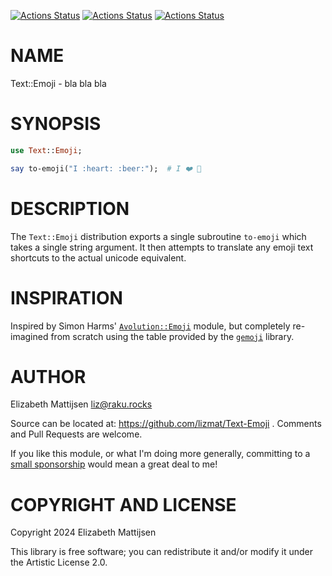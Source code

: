 [![Actions Status](https://github.com/lizmat/Text-Emoji/actions/workflows/linux.yml/badge.svg)](https://github.com/lizmat/Text-Emoji/actions) [![Actions Status](https://github.com/lizmat/Text-Emoji/actions/workflows/macos.yml/badge.svg)](https://github.com/lizmat/Text-Emoji/actions) [![Actions Status](https://github.com/lizmat/Text-Emoji/actions/workflows/windows.yml/badge.svg)](https://github.com/lizmat/Text-Emoji/actions)

NAME
====

Text::Emoji - bla bla bla

SYNOPSIS
========

```raku
use Text::Emoji;

say to-emoji("I :heart: :beer:");  # I ❤️ 🍺
```

DESCRIPTION
===========

The `Text::Emoji` distribution exports a single subroutine `to-emoji` which takes a single string argument. It then attempts to translate any emoji text shortcuts to the actual unicode equivalent.

INSPIRATION
===========

Inspired by Simon Harms' [`Avolution::Emoji`](https://github.com/ukn-ubi/Avolution-Emoji) module, but completely re-imagined from scratch using the table provided by the [`gemoji`](https://github.com/github/gemoji) library.

AUTHOR
======

Elizabeth Mattijsen <liz@raku.rocks>

Source can be located at: https://github.com/lizmat/Text-Emoji . Comments and Pull Requests are welcome.

If you like this module, or what I'm doing more generally, committing to a [small sponsorship](https://github.com/sponsors/lizmat/) would mean a great deal to me!

COPYRIGHT AND LICENSE
=====================

Copyright 2024 Elizabeth Mattijsen

This library is free software; you can redistribute it and/or modify it under the Artistic License 2.0.

